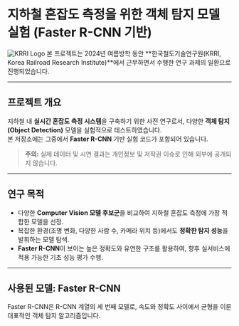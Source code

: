 # 지하철 혼잡도 측정을 위한 객체 탐지 모델 실험 (Faster R-CNN 기반)
![KRRI Logo]([https://www.krri.re.kr/resources/images/common/logo.png](https://i.namu.wiki/i/W2eZzV90oBH8BJOtDStobGTsG1s1FeB0X-alj828UqUgA4zVYKZV7hoVS9nZPkYf0tD6gYtTwjx7R191bTh8DBMEISGVs9m-FgmRAFeYt01S2EqoSswrAvo4n3hxOg-Bbbg7lvmL9Fa7GY0EKZKOPg.svg))
본 프로젝트는 2024년 여름방학 동안 **한국철도기술연구원(KRRI, Korea Railroad Research Institute)**에서 근무하면서 수행한 연구 과제의 일환으로 진행되었습니다.

---

## 프로젝트 개요

지하철 내 **실시간 혼잡도 측정 시스템**을 구축하기 위한 사전 연구로서, 다양한 **객체 탐지(Object Detection)** 모델을 실험적으로 테스트하였습니다.  
본 저장소에는 그중에서 **Faster R-CNN** 기반 실험 코드가 포함되어 있습니다.

> **주의:** 실제 데이터 및 시연 결과는 개인정보 및 저작권 이슈로 인해 외부에 공개되지 않습니다.

---

## 연구 목적

- 다양한 **Computer Vision 모델 후보군**을 비교하여 지하철 혼잡도 측정에 가장 적합한 모델을 선정.
- 복잡한 환경(조명 변화, 다양한 사람 수, 카메라 위치 등)에서도 **정확한 탐지 성능**을 발휘하는 모델 탐색.
- **Faster R-CNN**이 보이는 높은 정확도와 유연한 구조를 활용하여, 향후 실서비스에 적용 가능한 기초 성능 평가 수행.

---

## 사용된 모델: Faster R-CNN

Faster R-CNN은 R-CNN 계열의 세 번째 모델로, 속도와 정확도 사이에서 균형을 이룬 대표적인 객체 탐지 알고리즘입니다.
